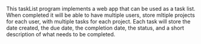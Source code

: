 This taskList program implements a web app that can be used as a task list.  When completed it will be able to have multiple users, store mltiple projects for each user, with multiple tasks for each project.  Each task will store the date created, the due date, the completion date, the status, and a short description of what needs to be completed.  